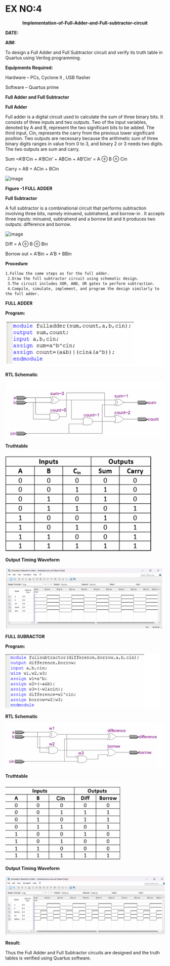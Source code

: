 # EX NO:4
<P align='center'> <b>Implementation-of-Full-Adder-and-Full-subtractor-circuit</b>

**DATE:**

**AIM:**

To design a Full Adder and Full Subtractor circuit and verify its truth table in Quartus using Verilog programming.

**Equipments Required:**

Hardware – PCs, Cyclone II , USB flasher

Software – Quartus prime

**Full Adder and Full Subtractor**

**Full Adder**

Full adder is a digital circuit used to calculate the sum of three binary bits. It consists of three inputs and two outputs. Two of the input variables, denoted by A and B, represent the two significant bits to be added. The third input, Cin, represents the carry from the previous lower significant position. Two outputs are necessary because the arithmetic sum of three binary digits ranges in value from 0 to 3, and binary 2 or 3 needs two digits. The two outputs are sum and carry.

Sum =A’B’Cin + A’BCin’ + ABCin + AB’Cin’ = A ⊕ B ⊕ Cin 

Carry = AB + ACin + BCin

![image](https://github.com/naavaneetha/FULL_ADDER_SUBTRACTOR/assets/154305477/0f30ba51-5ffb-4198-845f-18e054f675e7)

**Figure -1 FULL ADDER**

**Full Subtractor**

A full subtractor is a combinational circuit that performs subtraction involving three bits, namely minuend, subtrahend, and borrow-in . It accepts three inputs: minuend, subtrahend and a borrow bit and it produces two outputs: difference and borrow.

![image](https://github.com/naavaneetha/FULL_ADDER_SUBTRACTOR/assets/154305477/02b24f51-ab51-4304-9ad6-7b81ffc1ead5)

Diff = A ⊕ B ⊕ Bin 

Borrow out = A'Bin + A'B + BBin

**Procedure**
```
1.Follow the same steps as for the full adder.
 2.Draw the full subtractor circuit using schematic design.
 3.The circuit includes XOR, AND, OR gates to perform subtraction.
 4.Compile, simulate, implement, and program the design similarly to the full adder.
 ```
**FULL ADDER**

**Program:**

![alt text](<Screenshot 2024-04-27 103439.png>)

**RTL Schematic**

![alt text](<Screenshot 2024-04-27 103459.png>)

**Truthtable**

![alt text](<Screenshot 2024-04-27 103509.png>)

**Output Timing Waveform**

![alt text](<Screenshot 2024-04-27 103527.png>)

**FULL SUBRACTOR**

**Program:**

![alt text](<Screenshot 2024-04-27 103537.png>)

**RTL Schematic**

![alt text](<Screenshot 2024-04-27 103546.png>)

**Truthtable**

![alt text](<Screenshot 2024-04-27 103554.png>)

**Output Timing Waveform**

![alt text](<Screenshot 2024-04-27 103603.png>)

**Result:**

Thus the Full Adder and Full Subtractor circuits are designed and the truth tables is verified using Quartus software.



